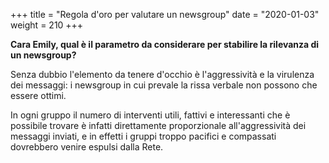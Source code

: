 +++
title = "Regola d'oro per valutare un newsgroup"
date = "2020-01-03"
weight = 210
+++

__Cara Emily, qual è il parametro da considerare per stabilire la rilevanza di un newsgroup?__

Senza dubbio l'elemento da tenere d'occhio è l'aggressività e la virulenza dei messaggi: i newsgroup in cui prevale la rissa verbale non possono che essere ottimi.

In ogni gruppo il numero di interventi utili, fattivi e interessanti che è possibile trovare è infatti direttamente proporzionale all'aggressività dei messaggi inviati, e in effetti i gruppi troppo pacifici e compassati dovrebbero venire espulsi dalla Rete.
